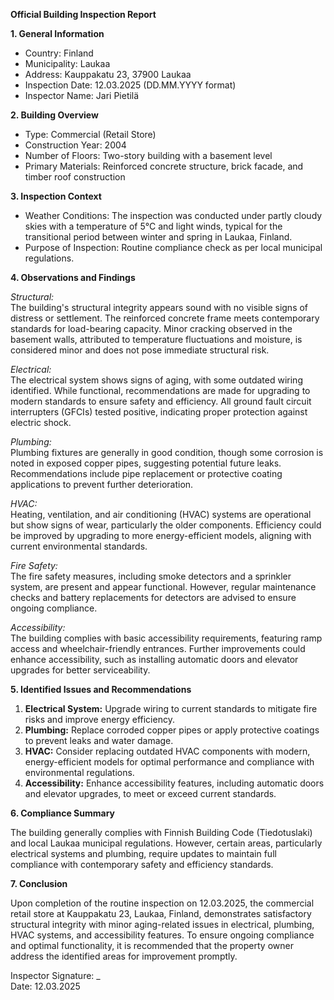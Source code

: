 **Official Building Inspection Report**

**1. General Information**

- Country: Finland
- Municipality: Laukaa
- Address: Kauppakatu 23, 37900 Laukaa
- Inspection Date: 12.03.2025 (DD.MM.YYYY format)
- Inspector Name: Jari Pietilä

**2. Building Overview**

- Type: Commercial (Retail Store)
- Construction Year: 2004
- Number of Floors: Two-story building with a basement level
- Primary Materials: Reinforced concrete structure, brick facade, and timber roof construction

**3. Inspection Context**

- Weather Conditions: The inspection was conducted under partly cloudy skies with a temperature of 5°C and light winds, typical for the transitional period between winter and spring in Laukaa, Finland.
- Purpose of Inspection: Routine compliance check as per local municipal regulations.

**4. Observations and Findings**

*Structural:*  
The building's structural integrity appears sound with no visible signs of distress or settlement. The reinforced concrete frame meets contemporary standards for load-bearing capacity. Minor cracking observed in the basement walls, attributed to temperature fluctuations and moisture, is considered minor and does not pose immediate structural risk.

*Electrical:*  
The electrical system shows signs of aging, with some outdated wiring identified. While functional, recommendations are made for upgrading to modern standards to ensure safety and efficiency. All ground fault circuit interrupters (GFCIs) tested positive, indicating proper protection against electric shock.

*Plumbing:*  
Plumbing fixtures are generally in good condition, though some corrosion is noted in exposed copper pipes, suggesting potential future leaks. Recommendations include pipe replacement or protective coating applications to prevent further deterioration.

*HVAC:*  
Heating, ventilation, and air conditioning (HVAC) systems are operational but show signs of wear, particularly the older components. Efficiency could be improved by upgrading to more energy-efficient models, aligning with current environmental standards.

*Fire Safety:*  
The fire safety measures, including smoke detectors and a sprinkler system, are present and appear functional. However, regular maintenance checks and battery replacements for detectors are advised to ensure ongoing compliance.

*Accessibility:*  
The building complies with basic accessibility requirements, featuring ramp access and wheelchair-friendly entrances. Further improvements could enhance accessibility, such as installing automatic doors and elevator upgrades for better serviceability.

**5. Identified Issues and Recommendations**

1. **Electrical System:** Upgrade wiring to current standards to mitigate fire risks and improve energy efficiency.
2. **Plumbing:** Replace corroded copper pipes or apply protective coatings to prevent leaks and water damage.
3. **HVAC:** Consider replacing outdated HVAC components with modern, energy-efficient models for optimal performance and compliance with environmental regulations.
4. **Accessibility:** Enhance accessibility features, including automatic doors and elevator upgrades, to meet or exceed current standards.

**6. Compliance Summary**

The building generally complies with Finnish Building Code (Tiedotuslaki) and local Laukaa municipal regulations. However, certain areas, particularly electrical systems and plumbing, require updates to maintain full compliance with contemporary safety and efficiency standards.

**7. Conclusion**

Upon completion of the routine inspection on 12.03.2025, the commercial retail store at Kauppakatu 23, Laukaa, Finland, demonstrates satisfactory structural integrity with minor aging-related issues in electrical, plumbing, HVAC systems, and accessibility features. To ensure ongoing compliance and optimal functionality, it is recommended that the property owner address the identified areas for improvement promptly.

Inspector Signature: _  
Date: 12.03.2025